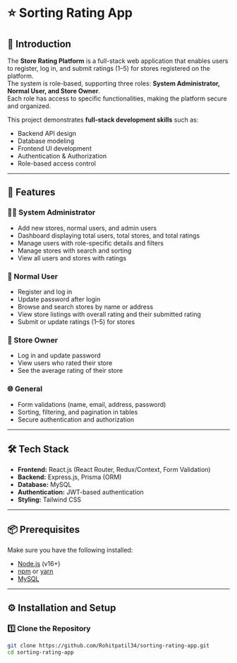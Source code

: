 # ⭐ Sorting Rating App

## 📌 Introduction
The **Store Rating Platform** is a full-stack web application that enables users to register, log in, and submit ratings (1–5) for stores registered on the platform.  
The system is role-based, supporting three roles: **System Administrator, Normal User, and Store Owner**.  
Each role has access to specific functionalities, making the platform secure and organized.

This project demonstrates **full-stack development skills** such as:
- Backend API design  
- Database modeling  
- Frontend UI development  
- Authentication & Authorization  
- Role-based access control  

---

## 🚀 Features

### 👨‍💻 System Administrator
- Add new stores, normal users, and admin users  
- Dashboard displaying total users, total stores, and total ratings  
- Manage users with role-specific details and filters  
- Manage stores with search and sorting  
- View all users and stores with ratings  

### 🙍 Normal User
- Register and log in  
- Update password after login  
- Browse and search stores by name or address  
- View store listings with overall rating and their submitted rating  
- Submit or update ratings (1–5) for stores  

### 🏪 Store Owner
- Log in and update password  
- View users who rated their store  
- See the average rating of their store  

### 🌐 General
- Form validations (name, email, address, password)  
- Sorting, filtering, and pagination in tables  
- Secure authentication and authorization  

---

## 🛠️ Tech Stack
- **Frontend:** React.js (React Router, Redux/Context, Form Validation)  
- **Backend:** Express.js, Prisma (ORM)  
- **Database:** MySQL  
- **Authentication:** JWT-based authentication  
- **Styling:** Tailwind CSS  

---

## 📦 Prerequisites
Make sure you have the following installed:
- [Node.js](https://nodejs.org/) (v16+)  
- [npm](https://www.npmjs.com/) or [yarn](https://yarnpkg.com/)  
- [MySQL](https://dev.mysql.com/downloads/)  

---

## ⚙️ Installation and Setup

### 1️⃣ Clone the Repository
```bash
git clone https://github.com/Rohitpatil34/sorting-rating-app.git
cd sorting-rating-app
